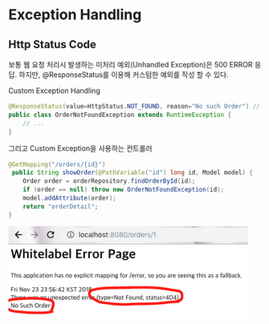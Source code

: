 # Exception Handling

## Http Status Code

보통 웹 요청 처리시 발생하는 미처리 예외(Unhandled Exception)은 500 ERROR 응답. 
하지만, @ResponseStatus를 이용해 커스텀한 예외를 작성 할 수 있다.


Custom Exception Handling
```java
@ResponseStatus(value=HttpStatus.NOT_FOUND, reason="No such Order") // 404 
public class OrderNotFoundException extends RuntimeException { 
    // ... 
}

```

그리고 Custom Exception을 사용하는 컨트롤러
```java
@GetMapping("/orders/{id}")
 public String showOrder(@PathVariable("id") long id, Model model) {  
    Order order = orderRepository.findOrderById(id); 
    if (order == null) throw new OrderNotFoundException(id); 
    model.addAttribute(order); 
    return "orderDetail"; 
}
```

![1](imgs/1.png)